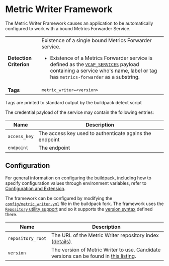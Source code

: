# Metric Writer Framework
The Metric Writer Framework causes an application to be automatically configured to work with a bound Metrics Forwarder Service.

<table>
  <tr>
    <td><strong>Detection Criterion</strong></td><td>Existence of a single bound Metrics Forwarder service.
      <ul>
        <li>Existence of a Metrics Forwarder service is defined as the <a href="http://docs.cloudfoundry.org/devguide/deploy-apps/environment-variable.html#VCAP-SERVICES"><code>VCAP_SERVICES</code></a> payload containing a service who's name, label or tag has <code>metrics-forwarder</code> as a substring.</li>
      </ul>
    </td>
  </tr>
  <tr>
    <td><strong>Tags</strong></td>
    <td><tt>metric_writer=&lt;version&gt;</tt></td>
  </tr>
</table>
Tags are printed to standard output by the buildpack detect script

The credential payload of the service may contain the following entries:

| Name | Description
| ---- | -----------
| `access_key` | The access key used to authenticate agains the endpoint
| `endpoint` | The endpoint

## Configuration
For general information on configuring the buildpack, including how to specify configuration values through environment variables, refer to [Configuration and Extension][].

The framework can be configured by modifying the [`config/metric_writer.yml`][] file in the buildpack fork.  The framework uses the [`Repository` utility support][repositories] and so it supports the [version syntax][] defined there.

| Name | Description
| ---- | -----------
| `repository_root` | The URL of the Metric Writer repository index ([details][repositories]).
| `version` | The version of Metric Writer to use. Candidate versions can be found in [this listing][].

[Configuration and Extension]: ../README.md#configuration-and-extension
[`config/metric_writer.yml`]: ../config/metric_writer.yml
[repositories]: extending-repositories.md
[this listing]: https://java-buildpack.cloudfoundry.org/metric-writer/index.yml
[version syntax]: extending-repositories.md#version-syntax-and-ordering
